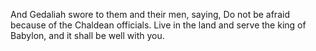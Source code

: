 And Gedaliah swore to them and their men, saying, Do not be afraid because of the Chaldean officials. Live in the land and serve the king of Babylon, and it shall be well with you.
